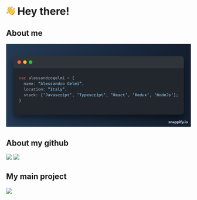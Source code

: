 # <img src="./images/hi.svg" alt="hi" width="24px"> Hey there!

## About me

<td><img src="./images/Snap.png" width="700px"></td>

## About my github
<img align=top src="https://github-readme-stats.vercel.app/api?username=alessandrogelmi&theme=dark&count_private=true&show_icons=true&hide_border=true" />
<img src="https://activity-graph.herokuapp.com/graph?username=alessandrogelmi&theme=github&bg_color=151515&hide_border=true" />

## My main project
<a href="https://github.com/alessandrogelmi/Covid19-Italy-Data">
  <img align="center" src="https://github-readme-stats-anuraghazra1.vercel.app/api/pin/?username=alessandrogelmi&repo=Covid19-Italy-Data&theme=dark&hide_border=true" />
</a>
